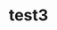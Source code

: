 ---
title: test3
emoji: 🐳
colorFrom: blue
colorTo: gray
sdk: static
pinned: false
tags:
  - deepsite
---